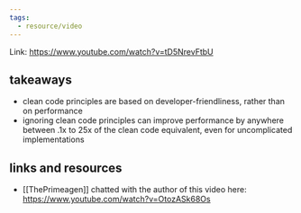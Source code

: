 ```yaml
---
tags:
  - resource/video
---
```



Link: https://www.youtube.com/watch?v=tD5NrevFtbU

## takeaways

- clean code principles are based on developer-friendliness, rather than on performance
- ignoring clean code principles can improve performance by anywhere between .1x
    to 25x of the clean code equivalent, even for uncomplicated implementations

## links and resources

- [[ThePrimeagen]] chatted with the author of this video
    here: https://www.youtube.com/watch?v=OtozASk68Os

